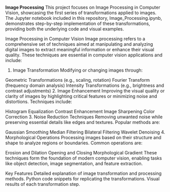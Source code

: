 **Image Processing**
This project focuses on Image Processing in Computer Vision, showcasing the first series of transformations applied to images. The Jupyter notebook included in this repository, Image_Processing.ipynb, demonstrates step-by-step implementation of these transformations, providing both the underlying code and visual examples.

Image Processing in Computer Vision
Image processing refers to a comprehensive set of techniques aimed at manipulating and analyzing digital images to extract meaningful information or enhance their visual quality. These techniques are essential in computer vision applications and include:

1. Image Transformation
Modifying or changing images through:

Geometric Transformations (e.g., scaling, rotation)
Fourier Transform (frequency domain analysis)
Intensity Transformations (e.g., brightness and contrast adjustments)
2. Image Enhancement
Improving the visual quality or clarity of images by highlighting critical features or minimizing noise and distortions. Techniques include:

Histogram Equalization
Contrast Enhancement
Image Sharpening
Color Correction
3. Noise Reduction Techniques
Removing unwanted noise while preserving essential details like edges and textures. Popular methods are:

Gaussian Smoothing
Median Filtering
Bilateral Filtering
Wavelet Denoising
4. Morphological Operations
Processing images based on their structure and shape to analyze regions or boundaries. Common operations are:

Erosion and Dilation
Opening and Closing
Morphological Gradient
These techniques form the foundation of modern computer vision, enabling tasks like object detection, image segmentation, and feature extraction.



Key Features
Detailed explanation of image transformation and processing methods.
Python code snippets for replicating the transformations.
Visual results of each transformation step.

